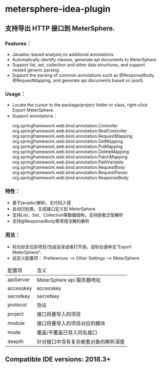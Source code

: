 # metersphere-idea-plugin

## 支持导出 HTTP 接口到 MeterSphere.  
### Features： 
- Javadoc-based analysis,no additional annotations.
- Automatically identify classes, generate api documents to MeterSphere.
- Support list, set, collection and other data structures, and support nested generic parsing.
- Support the parsing of common annotations such as @ResponseBody, @RequestMapping, and generate api documents based on json5.
### Usage： 
- Locate the cursor to the package/project folder or class, right-click Export MeterSphere.
- Support annotations：
   <p>
   org.springframework.web.bind.annotation.Controller 
   org.springframework.web.bind.annotation.RestController 
   org.springframework.web.bind.annotation.RequestMapping 
   org.springframework.web.bind.annotation.GetMapping 
   org.springframework.web.bind.annotation.PutMapping 
   org.springframework.web.bind.annotation.DeleteMapping 
   org.springframework.web.bind.annotation.PatchMapping 
   org.springframework.web.bind.annotation.PathVariable 
   org.springframework.web.bind.annotation.RequestBody 
   org.springframework.web.bind.annotation.RequestParam 
   org.springframework.web.bind.annotation.ResponseBody
   </p>

### 特性： 
- 基于javadoc解析，无代码入侵
- 自动识别类，生成接口定义到 MeterSphere
- 支持List、Set、Collection等数据结构，支持嵌套泛型解析
- 支持@ResponseBody等常用注解的解析
### 用法： 
- 将光标定位到项目/包级目录或者打开类，鼠标右键单击"Export MeterSphere".
- 自定义配置项： Preferences —> Other Settings —> MeterSphere
<table tr=1>
<thead>
<td>
配置项
</td>
<td>
含义
</td>
</thead>
<tr>
<td>
apiServer
</td>
<td>
MeterSphere api 服务器地址
</td>
</tr>
<tr>
<td>
accesskey
</td>
<td>
accesskey
</td>
</tr>
<tr>
<td>
secretkey
</td>
<td>
secretkey
</td>
</tr>
<tr>
<td>
protocol
</td>
<td>
协议
</td>
</tr>
<tr>
<td>
project
</td>
<td>
接口将要导入的项目
</td>
</tr>
<tr>
<td>
module
</td>
<td>
接口将要导入的项目对应的模块
</td>
</tr>
<tr>
<td>
mode
</td>
<td>
覆盖/不覆盖已导入同名接口
</td>
</tr>
<tr>
<td>
deepth
</td>
<td>
针对接口中含有复杂嵌套对象的解析深度
</td>
</tr>
</table>

## Compatible IDE versions: 2018.3+

